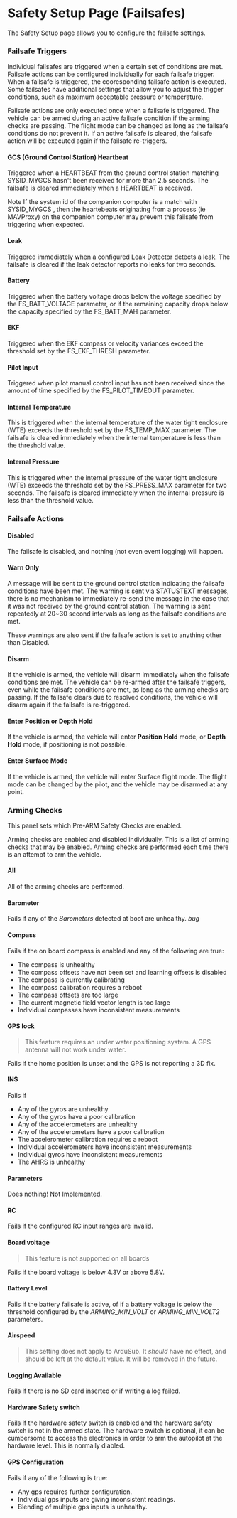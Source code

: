 # Safety Setup Page (Failsafes)

The Safety Setup page allows you to configure the failsafe settings.

### Failsafe Triggers <a href="#failsafe-triggers" id="failsafe-triggers"></a>

Individual failsafes are triggered when a certain set of conditions are met. Failsafe actions can be configured individually for each failsafe trigger. When a failsafe is triggered, the cooresponding failsafe action is executed. Some failsafes have additional settings that allow you to adjust the trigger conditions, such as maximum acceptable pressure or temperature.

Failsafe actions are only executed once when a failsafe is triggered. The vehicle can be armed during an active failsafe condition if the arming checks are passing. The flight mode can be changed as long as the failsafe conditions do not prevent it. If an active failsafe is cleared, the failsafe action will be executed again if the failsafe re-triggers.

#### GCS (Ground Control Station) Heartbeat <a href="#gcs-ground-control-station-heartbeat" id="gcs-ground-control-station-heartbeat"></a>

Triggered when a HEARTBEAT from the ground control station matching SYSID\_MYGCS hasn't been received for more than 2.5 seconds. The failsafe is cleared immediately when a HEARTBEAT is received.

Note If the system id of the companion computer is a match with SYSID\_MYGCS , then the heartebeats originating from a process (ie MAVProxy) on the companion computer may prevent this failsafe from triggering when expected.

#### Leak <a href="#leak" id="leak"></a>

Triggered immediately when a configured Leak Detector detects a leak. The failsafe is cleared if the leak detector reports no leaks for two seconds.

#### Battery <a href="#battery" id="battery"></a>

Triggered when the battery voltage drops below the voltage specified by the FS\_BATT\_VOLTAGE parameter, or if the remaining capacity drops below the capacity specified by the FS\_BATT\_MAH parameter.

#### EKF <a href="#ekf" id="ekf"></a>

Triggered when the EKF compass or velocity variances exceed the threshold set by the FS\_EKF\_THRESH parameter.

#### Pilot Input <a href="#pilot-input" id="pilot-input"></a>

Triggered when pilot manual control input has not been received since the amount of time specified by the FS\_PILOT\_TIMEOUT parameter.

#### Internal Temperature <a href="#internal-temperature" id="internal-temperature"></a>

This is triggered when the internal temperature of the water tight enclosure (WTE) exceeds the threshold set by the FS\_TEMP\_MAX parameter. The failsafe is cleared immediately when the internal temperature is less than the threshold value.

#### Internal Pressure <a href="#internal-pressure" id="internal-pressure"></a>

This is triggered when the internal pressure of the water tight enclosure (WTE) exceeds the threshold set by the FS\_PRESS\_MAX parameter for two seconds. The failsafe is cleared immediately when the internal pressure is less than the threshold value.

### Failsafe Actions <a href="#failsafe-actions" id="failsafe-actions"></a>

#### Disabled <a href="#disabled" id="disabled"></a>

The failsafe is disabled, and nothing (not even event logging) will happen.

#### Warn Only <a href="#warn-only" id="warn-only"></a>

A message will be sent to the ground control station indicating the failsafe conditions have been met. The warning is sent via STATUSTEXT messages, there is no mechanism to immediately re-send the message in the case that it was not received by the ground control station. The warning is sent repeatedly at 20\~30 second intervals as long as the failsafe conditions are met.

These warnings are also sent if the failsafe action is set to anything other than Disabled.

#### Disarm <a href="#disarm" id="disarm"></a>

If the vehicle is armed, the vehicle will disarm immediately when the failsafe conditions are met. The vehicle can be re-armed after the failsafe triggers, even while the failsafe conditions are met, as long as the arming checks are passing. If the failsafe clears due to resolved conditions, the vehicle will disarm again if the failsafe is re-triggered.

#### Enter Position or Depth Hold <a href="#enter-position-or-depth-hold" id="enter-position-or-depth-hold"></a>

If the vehicle is armed, the vehicle will enter **Position Hold** mode, or **Depth Hold** mode, if positioning is not possible.

#### Enter Surface Mode <a href="#enter-surface-mode" id="enter-surface-mode"></a>

If the vehicle is armed, the vehicle will enter Surface flight mode. The flight mode can be changed by the pilot, and the vehicle may be disarmed at any point.

### Arming Checks <a href="#arming-checks" id="arming-checks"></a>

This panel sets which Pre-ARM Safety Checks are enabled.

Arming checks are enabled and disabled individually. This is a list of arming checks that may be enabled. Arming checks are performed each time there is an attempt to arm the vehicle.

#### All <a href="#all" id="all"></a>

All of the arming checks are performed.

#### Barometer <a href="#barometer" id="barometer"></a>

Fails if any of the _Barometers_ detected at boot are unhealthy. _bug_

#### Compass <a href="#compass" id="compass"></a>

Fails if the on board compass is enabled and any of the following are true:

* The compass is unhealthy
* The compass offsets have not been set and learning offsets is disabled
* The compass is currently calibrating
* The compass calibration requires a reboot
* The compass offsets are too large
* The current magnetic field vector length is too large
* Individual compasses have inconsistent measurements

#### GPS lock <a href="#gps-lock" id="gps-lock"></a>

> This feature requires an under water positioning system. A GPS antenna will not work under water.

Fails if the home position is unset and the GPS is not reporting a 3D fix.

#### INS <a href="#ins" id="ins"></a>

Fails if

* Any of the gyros are unhealthy
* Any of the gyros have a poor calibration
* Any of the accelerometers are unhealthy
* Any of the accelerometers have a poor calibration
* The accelerometer calibration requires a reboot
* Individual accelerometers have inconsistent measurements
* Individual gyros have inconsistent measurements
* The AHRS is unhealthy

#### Parameters <a href="#parameters" id="parameters"></a>

Does nothing! Not Implemented.

#### RC <a href="#rc" id="rc"></a>

Fails if the configured RC input ranges are invalid.

#### Board voltage <a href="#board-voltage" id="board-voltage"></a>

> This feature is not supported on all boards

Fails if the board voltage is below 4.3V or above 5.8V.

#### Battery Level <a href="#battery-level" id="battery-level"></a>

Fails if the battery failsafe is active, of if a battery voltage is below the threshold configured by the _ARMING\_MIN\_VOLT_ or _ARMING\_MIN\_VOLT2_ parameters.

#### Airspeed <a href="#airspeed" id="airspeed"></a>

> This setting does not apply to ArduSub. It _should_ have no effect, and should be left at the default value. It will be removed in the future.

#### Logging Available <a href="#logging-available" id="logging-available"></a>

Fails if there is no SD card inserted or if writing a log failed.

#### Hardware Safety switch <a href="#hardware-safety-switch" id="hardware-safety-switch"></a>

Fails if the hardware safety switch is enabled and the hardware safety switch is not in the armed state. The hardware switch is optional, it can be cumbersome to access the electronics in order to arm the autopilot at the hardware level. This is normally diabled.

#### GPS Configuration <a href="#gps-configuration" id="gps-configuration"></a>

Fails if any of the following is true:

* Any gps requires further configuration.
* Individual gps inputs are giving inconsistent readings.
* Blending of multiple gps inputs is unhealthy.
